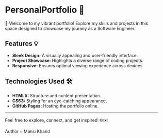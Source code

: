 # PersonalPortfolio 🌟

🚀 Welcome to my vibrant portfolio! Explore my skills and projects in this space designed to showcase my journey as a Software Engineer. 

## Features 💡

- **Sleek Design:** A visually appealing and user-friendly interface.
- **Project Showcase:** Highlights a diverse range of coding projects.
- **Responsive:** Ensures optimal viewing experience across devices.

## Technologies Used 🛠️

- **HTML5:** Structure and content presentation.
- **CSS3:** Styling for an eye-catching appearance.
- **GitHub Pages:** Hosting the portfolio online.

---

Feel free to explore, connect, and get inspired! 🌐✉️

Author ~ Mansi Khand
